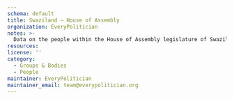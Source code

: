 ```yaml
---
schema: default
title: Swaziland — House of Assembly
organization: EveryPolitician
notes: >-
  Data on the people within the House of Assembly legislature of Swaziland.
resources:
license: ''
category:
  - Groups & Bodies
  - People
maintainer: EveryPolitician
maintainer_email: team@everypolitician.org
---
```

